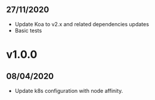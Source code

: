 ## 27/11/2020

- Update Koa to v2.x and related dependencies updates
- Basic tests

# v1.0.0

## 08/04/2020

- Update k8s configuration with node affinity.
